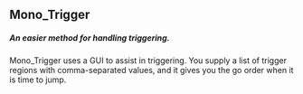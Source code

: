 ## Mono_Trigger

##### An easier method for handling triggering.

Mono_Trigger uses a GUI to assist in triggering. You supply a list of trigger regions with comma-separated values, and it gives you the go order when it is time to jump.
